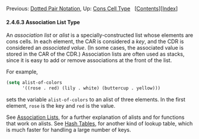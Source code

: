 

Previous: [Dotted Pair Notation](Dotted-Pair-Notation.html), Up: [Cons Cell Type](Cons-Cell-Type.html)   \[[Contents](index.html#SEC_Contents "Table of contents")]\[[Index](Index.html "Index")]

#### 2.4.6.3 Association List Type

An *association list* or *alist* is a specially-constructed list whose elements are cons cells. In each element, the CAR is considered a *key*, and the CDR is considered an *associated value*. (In some cases, the associated value is stored in the CAR of the CDR.) Association lists are often used as stacks, since it is easy to add or remove associations at the front of the list.

For example,

```lisp
(setq alist-of-colors
      '((rose . red) (lily . white) (buttercup . yellow)))
```

sets the variable `alist-of-colors` to an alist of three elements. In the first element, `rose` is the key and `red` is the value.

See [Association Lists](Association-Lists.html), for a further explanation of alists and for functions that work on alists. See [Hash Tables](Hash-Tables.html), for another kind of lookup table, which is much faster for handling a large number of keys.
